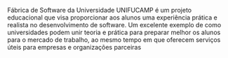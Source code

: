 
Fábrica de Software da Universidade UNIFUCAMP é um projeto educacional que visa proporcionar aos alunos uma experiência prática e realista no desenvolvimento de software.
Um excelente exemplo de como universidades podem unir teoria e prática para preparar melhor os alunos para o mercado de trabalho, ao mesmo tempo em que oferecem serviços úteis para empresas e organizações parceiras

